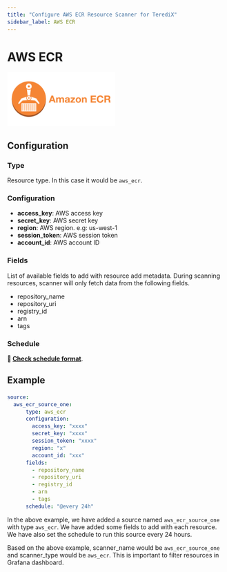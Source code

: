 ```yaml
---
title: "Configure AWS ECR Resource Scanner for TerediX"
sidebar_label: AWS ECR
---
```


# AWS ECR

<img src="/img/aws_ecr_icon.png" alt="AWS ECR" width="250"/>

## Configuration

### Type

Resource type. In this case it would be `aws_ecr`.

### Configuration

- **access_key**: AWS access key
- **secret_key**: AWS secret key
- **region**: AWS region. e.g: us-west-1
- **session_token**: AWS session token
- **account_id**: AWS account ID

### Fields

List of available fields to add with resource add metadata. During scanning resources, scanner will only fetch data 
from the following fields.

- repository_name
- repository_uri
- registry_id
- arn
- tags

### Schedule

**🔗 [Check schedule format](/docs/configuration/scanner/overview#schedule-format)**.

## Example

```yaml
source:
  aws_ecr_source_one:
      type: aws_ecr
      configuration:
        access_key: "xxxx"
        secret_key: "xxxx"
        session_token: "xxxx"
        region: "x"
        account_id: "xxx"
      fields:
        - repository_name
        - repository_uri
        - registry_id
        - arn
        - tags
      schedule: "@every 24h"
```

In the above example, we have added a source named `aws_ecr_source_one` with type `aws_ecr`. We have added some fields to add with each resource. 
We have also set the schedule to run this source every 24 hours.

Based on the above example, scanner_name would be `aws_ecr_source_one` and scanner_type would be `aws_ecr`. This is 
important to filter resources in Grafana dashboard.